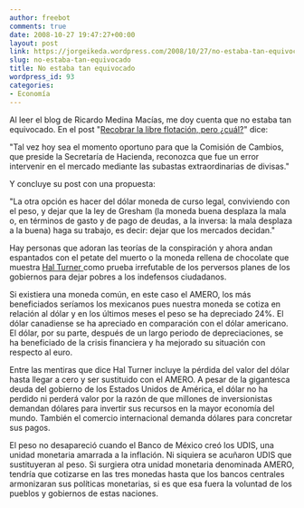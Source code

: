 ```yaml
---
author: freebot
comments: true
date: 2008-10-27 19:47:27+00:00
layout: post
link: https://jorgeikeda.wordpress.com/2008/10/27/no-estaba-tan-equivocado/
slug: no-estaba-tan-equivocado
title: No estaba tan equivocado
wordpress_id: 93
categories:
- Economía
---
```


Al leer el blog de Ricardo Medina Macías, me doy cuenta que no estaba tan equivocado. En el post "[Recobrar la libre flotación, pero ¿cuál?](http://ideasalvuelo.blogspot.com/2008/10/recobrar-la-libre-flotacin-pero-cul.html)" dice:

"Tal vez hoy sea el momento oportuno para que la Comisión de Cambios, que preside la Secretaría de Hacienda, reconozca que fue un error intervenir en el mercado mediante las subastas extraordinarias de divisas."

Y concluye su post con una propuesta:

"La otra opción es hacer del dólar moneda de curso legal, conviviendo con el peso, y dejar que la ley de Gresham (la moneda buena desplaza la mala o, en términos de gasto y de pago de deudas, a la inversa: la mala desplaza a la buena) haga su trabajo, es decir: dejar que los mercados decidan."

Hay personas que adoran las teorías de la conspiración y ahora andan espantados con el petate del muerto o la moneda  rellena de chocolate que muestra  [Hal Turner ](http://www.youtube.com/watch?v=JhZqGnpvKLw) como prueba irrefutable de los perversos planes de los gobiernos para dejar pobres a los indefensos ciudadanos.

Si existiera una moneda común, en este caso el AMERO, los más beneficiados seríamos los mexicanos pues nuestra moneda se cotiza en relación al dólar y en los últimos meses el peso se ha depreciado 24%. El dólar canadiense se ha apreciado en comparación con el dólar americano. El dólar, por su parte, después de un largo periodo de depreciaciones, se ha beneficiado de la crisis financiera y ha mejorado su situación con respecto al euro.

Entre las mentiras que dice Hal Turner incluye la pérdida del valor del dólar hasta llegar a cero y ser sustituido con el AMERO. A pesar de la gigantesca deuda del gobierno de los Estados Unidos de América, el dólar no ha perdido ni perderá valor por la razón de que millones de inversionistas demandan dólares para invertir sus recursos en la mayor economía del mundo. También el comercio internacional demanda dólares para concretar sus pagos.

El peso no desapareció cuando el Banco de México creó los UDIS, una unidad monetaria amarrada a la inflación. Ni siquiera se acuñaron UDIS que sustituyeran al peso. Si surgiera otra unidad monetaria denominada AMERO, tendría que cotizarse en las tres monedas hasta que los bancos centrales armonizaran sus políticas monetarias, si es que esa fuera la voluntad de los pueblos y gobiernos de estas naciones.
